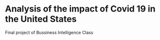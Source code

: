 # Analysis of the impact of Covid 19 in the United States

Final project of Bussiness Intelligence Class
